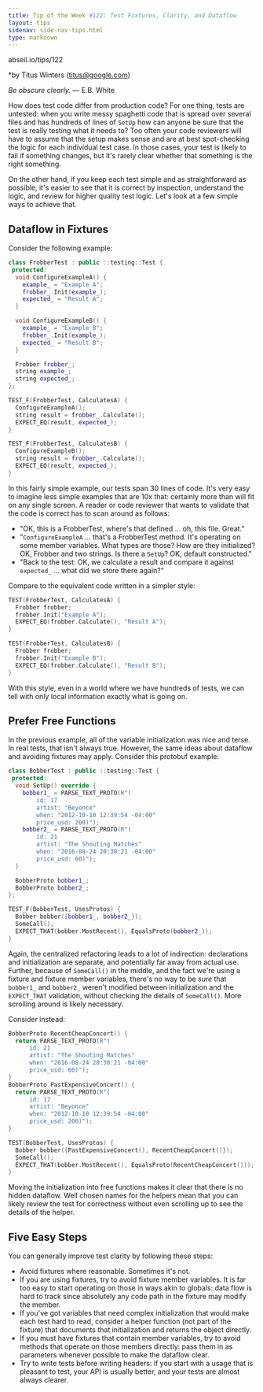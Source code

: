 ```yaml
---
title: Tip of the Week #122: Test Fixtures, Clarity, and Dataflow
layout: tips
sidenav: side-nav-tips.html
type: markdown
---
```


abseil.io/tips/122

*by Titus Winters (titus@google.com)

*Be obscure clearly.* — E.B. White

How does test code differ from production code? For one thing, tests are
untested: when you write messy spaghetti code that is spread over several files
and has hundreds of lines of `SetUp` how can anyone be sure that the test is
really testing what it needs to? Too often your code reviewers will have to
assume that the setup makes sense and are at best spot-checking the logic for
each individual test case. In those cases, your test is likely to fail if
something changes, but it's rarely clear whether that something is the right
something.

On the other hand, if you keep each test simple and as straightforward as
possible, it's easier to see that it is correct by inspection, understand the
logic, and review for higher quality test logic. Let's look at a few simple ways
to achieve that.

## Dataflow in Fixtures

Consider the following example:

```c++
class FrobberTest : public ::testing::Test {
 protected:
  void ConfigureExampleA() {
    example_ = "Example A";
    frobber_.Init(example_);
    expected_ = "Result A";
  }

  void ConfigureExampleB() {
    example_ = "Example B";
    frobber_.Init(example_);
    expected_ = "Result B";
  }

  Frobber frobber_;
  string example_;
  string expected_;
};

TEST_F(FrobberTest, CalculatesA) {
  ConfigureExampleA();
  string result = frobber_.Calculate();
  EXPECT_EQ(result, expected_);
}

TEST_F(FrobberTest, CalculatesB) {
  ConfigureExampleB();
  string result = frobber_.Calculate();
  EXPECT_EQ(result, expected_);
}
```

In this fairly simple example, our tests span 30 lines of code. It's very easy
to imagine less simple examples that are 10x that: certainly more than will fit
on any single screen. A reader or code reviewer that wants to validate that the
code is correct has to scan around as follows:

*   "OK, this is a FrobberTest, where's that defined ... oh, this file. Great."
*   "`ConfigureExampleA` ... that's a FrobberTest method. It's operating on some
    member variables. What types are those? How are they initialized? OK,
    Frobber and two strings. Is there a `SetUp`? OK, default constructed."
*   "Back to the test: OK, we calculate a result and compare it against
    `expected_` ... what did we store there again?"

Compare to the equivalent code written in a simpler style:

```c++
TEST(FrobberTest, CalculatesA) {
  Frobber frobber;
  frobber.Init("Example A");
  EXPECT_EQ(frobber.Calculate(), "Result A");
}

TEST(FrobberTest, CalculatesB) {
  Frobber frobber;
  frobber.Init("Example B");
  EXPECT_EQ(frobber.Calculate(), "Result B");
}
```

With this style, even in a world where we have hundreds of tests, we can tell
with only local information exactly what is going on.

## Prefer Free Functions

In the previous example, all of the variable initialization was nice and terse.
In real tests, that isn't always true. However, the same ideas about dataflow
and avoiding fixtures may apply. Consider this protobuf example:

```c++
class BobberTest : public ::testing::Test {
 protected:
  void SetUp() override {
    bobber1_ = PARSE_TEXT_PROTO(R"(
        id: 17
        artist: "Beyonce"
        when: "2012-10-10 12:39:54 -04:00"
        price_usd: 200)");
    bobber2_ = PARSE_TEXT_PROTO(R"(
        id: 21
        artist: "The Shouting Matches"
        when: "2016-08-24 20:30:21 -04:00"
        price_usd: 60)");
  }

  BobberProto bobber1_;
  BobberProto bobber2_;
};

TEST_F(BobberTest, UsesProtos) {
  Bobber bobber({bobber1_, bobber2_});
  SomeCall();
  EXPECT_THAT(bobber.MostRecent(), EqualsProto(bobber2_));
}
```

Again, the centralized refactoring leads to a lot of indirection: declarations
and initialization are separate, and potentially far away from actual use.
Further, because of `SomeCall()` in the middle, and the fact we're using a
fixture and fixture member variables, there's no way to be *sure* that
`bobber1_` and `bobber2_` weren't modified between initialization and the
`EXPECT_THAT` validation, without checking the details of `SomeCall()`. More
scrolling around is likely necessary.

Consider instead:

```c++
BobberProto RecentCheapConcert() {
  return PARSE_TEXT_PROTO(R"(
      id: 21
      artist: "The Shouting Matches"
      when: "2016-08-24 20:30:21 -04:00"
      price_usd: 60)");
}
BobberProto PastExpensiveConcert() {
  return PARSE_TEXT_PROTO(R"(
      id: 17
      artist: "Beyonce"
      when: "2012-10-10 12:39:54 -04:00"
      price_usd: 200)");
}

TEST(BobberTest, UsesProtos) {
  Bobber bobber({PastExpensiveConcert(), RecentCheapConcert()});
  SomeCall();
  EXPECT_THAT(bobber.MostRecent(), EqualsProto(RecentCheapConcert()));
}
```

Moving the initialization into free functions makes it clear that there is no
hidden dataflow. Well chosen names for the helpers mean that you can likely
review the test for correctness without even scrolling up to see the details of
the helper.

## Five Easy Steps

You can generally improve test clarity by following these steps:

*   Avoid fixtures where reasonable. Sometimes it's not.
*   If you are using fixtures, try to avoid fixture member variables. It is far
    too easy to start operating on those in ways akin to globals: data flow is
    hard to track since absolutely any code path in the fixture may modify the
    member.
*   If you've got variables that need complex initialization that would make
    each test hard to read, consider a helper function (not part of the fixture)
    that documents that initialization and returns the object directly.
*   If you must have fixtures that contain member variables, try to avoid
    methods that operate on those members directly: pass them in as parameters
    whenever possible to make the dataflow clear.
*   Try to write tests before writing headers: if you start with a usage that is
    pleasant to test, your API is usually better, and your tests are almost
    always clearer.
